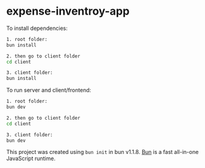 # expense-inventroy-app

To install dependencies:

```bash
1. root folder:
bun install

2. then go to client folder
cd client

3. client folder:
bun install
```

To run server and client/frontend:

```bash
1. root folder:
bun dev

2. then go to client folder
cd client

3. client folder:
bun dev
```

This project was created using `bun init` in bun v1.1.8. [Bun](https://bun.sh) is a fast all-in-one JavaScript runtime.

